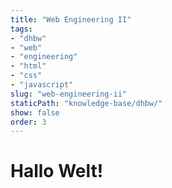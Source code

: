 ```yaml
---
title: "Web Engineering II"
tags: 
- "dhbw"
- "web"
- "engineering"
- "html"
- "css"
- "javascript"
slug: "web-engineering-ii"
staticPath: "knowledge-base/dhbw/"
show: false
order: 3
---
```

# Hallo Welt!